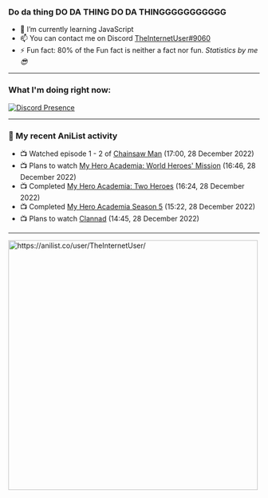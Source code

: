 ### Do da thing DO DA THING DO DA THINGGGGGGGGGGG

- 🌱 I’m currently learning JavaScript
- 📫 You can contact me on Discord [TheInternetUser#9060](https://discord.com/users/534117072796385300)
- ⚡ Fun fact: 80% of the Fun fact is neither a fact nor fun. _Statistics by me 😎_
<hr>
 
### What I'm doing right now:
[![Discord Presence](https://lanyard.cnrad.dev/api/534117072796385300)](https://discord.com/users/534117072796385300)
<hr>
  
### 🌸 My recent AniList activity

<!-- ANILIST_ACTIVITY:start -->

-   📺 Watched episode 1 - 2 of [Chainsaw Man](https://anilist.co/anime/127230) (17:00, 28 December 2022)
-   📺 Plans to watch [My Hero Academia: World Heroes' Mission](https://anilist.co/anime/126659) (16:46, 28 December 2022)
-   📺 Completed [My Hero Academia: Two Heroes](https://anilist.co/anime/100723) (16:24, 28 December 2022)
-   📺 Completed [My Hero Academia Season 5](https://anilist.co/anime/117193) (15:22, 28 December 2022)
-   📺 Plans to watch [Clannad](https://anilist.co/anime/2167) (14:45, 28 December 2022)

<!-- ANILIST_ACTIVITY:end -->
<hr>

<img width="500" alt="https://anilist.co/user/TheInternetUser/" src="https://img.anili.st/User/929966"/>
